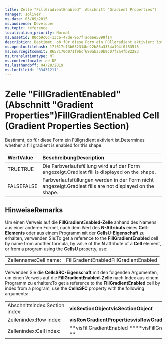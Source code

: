 ```yaml
---
title: Zelle "FillGradientEnabled" (Abschnitt "Gradient Properties")
manager: soliver
ms.date: 03/09/2015
ms.audience: Developer
ms.topic: reference
localization_priority: Normal
ms.assetid: 80db9c0c-13c6-47de-967f-ade6e5899f14
description: Bestimmt, ob für diese Form ein Füllgradient aktiviert ist.
ms.openlocfilehash: 17f617c13b632318be22b86a3354a194f0f835f5
ms.sourcegitcommit: 8657170d071f9bcf680aba50b9c07f2a4fb82283
ms.translationtype: MT
ms.contentlocale: de-DE
ms.lasthandoff: 04/28/2019
ms.locfileid: "33431211"
---
```

# <a name="fillgradientenabled-cell-gradient-properties-section"></a><span data-ttu-id="13672-103">Zelle "FillGradientEnabled" (Abschnitt "Gradient Properties")</span><span class="sxs-lookup"><span data-stu-id="13672-103">FillGradientEnabled Cell (Gradient Properties Section)</span></span>

<span data-ttu-id="13672-104">Bestimmt, ob für diese Form ein Füllgradient aktiviert ist.</span><span class="sxs-lookup"><span data-stu-id="13672-104">Determines whether a fill gradient is enabled for this shape.</span></span> 
  
|<span data-ttu-id="13672-105">**Wert**</span><span class="sxs-lookup"><span data-stu-id="13672-105">**Value**</span></span>|<span data-ttu-id="13672-106">**Beschreibung**</span><span class="sxs-lookup"><span data-stu-id="13672-106">**Description**</span></span>|
|:-----|:-----|
|<span data-ttu-id="13672-107">TRUE</span><span class="sxs-lookup"><span data-stu-id="13672-107">TRUE</span></span>  <br/> |<span data-ttu-id="13672-108">Die Farbverlaufsfüllung wird auf der Form angezeigt.</span><span class="sxs-lookup"><span data-stu-id="13672-108">Gradient fill is displayed on the shape.</span></span>  <br/> |
|<span data-ttu-id="13672-109">FALSE</span><span class="sxs-lookup"><span data-stu-id="13672-109">FALSE</span></span>  <br/> |<span data-ttu-id="13672-110">Farbverlaufsfüllungen werden in der Form nicht angezeigt.</span><span class="sxs-lookup"><span data-stu-id="13672-110">Gradient fills are not displayed on the shape.</span></span>  <br/> |
   
## <a name="remarks"></a><span data-ttu-id="13672-111">Hinweise</span><span class="sxs-lookup"><span data-stu-id="13672-111">Remarks</span></span>

<span data-ttu-id="13672-112">Um einen Verweis auf die **FillGradientEnabled-Zelle** anhand des Namens aus einer anderen Formel, nach dem Wert des **N-Attributs** eines **Cell-Elements** oder aus einem Programm mit der **CellsU-Eigenschaft** zu erhalten, verwenden Sie:</span><span class="sxs-lookup"><span data-stu-id="13672-112">To get a reference to the **FillGradientEnabled** cell by name from another formula, by value of the **N** attribute of a **Cell** element, or from a program using the **CellsU** property, use:</span></span> 
  
|||
|:-----|:-----|
| <span data-ttu-id="13672-113">Zellenname:</span><span class="sxs-lookup"><span data-stu-id="13672-113">Cell name:</span></span>  <br/> | <span data-ttu-id="13672-114">FillGradientEnabled</span><span class="sxs-lookup"><span data-stu-id="13672-114">FillGradientEnabled</span></span>  <br/> |
   
<span data-ttu-id="13672-115">Verwenden Sie die **CellsSRC-Eigenschaft** mit den folgenden Argumenten, um einen Verweis auf die **FillGradientEnabled-Zelle** nach Index aus einem Programm zu erhalten:</span><span class="sxs-lookup"><span data-stu-id="13672-115">To get a reference to the **FillGradientEnabled** cell by index from a program, use the **CellsSRC** property with the following arguments:</span></span> 
  
|||
|:-----|:-----|
| <span data-ttu-id="13672-116">Abschnittsindex:</span><span class="sxs-lookup"><span data-stu-id="13672-116">Section index:</span></span>  <br/> |<span data-ttu-id="13672-117">**visSectionObject**</span><span class="sxs-lookup"><span data-stu-id="13672-117">**visSectionObject**</span></span> <br/> |
| <span data-ttu-id="13672-118">Zeilenindex:</span><span class="sxs-lookup"><span data-stu-id="13672-118">Row index:</span></span>  <br/> |<span data-ttu-id="13672-119">**visRowGradientProperties**</span><span class="sxs-lookup"><span data-stu-id="13672-119">**visRowGradientProperties**</span></span> <br/> |
| <span data-ttu-id="13672-120">Zellenindex:</span><span class="sxs-lookup"><span data-stu-id="13672-120">Cell index:</span></span>  <br/> |<span data-ttu-id="13672-121">\*\*visFillGradientEnabled \*\*</span><span class="sxs-lookup"><span data-stu-id="13672-121">\*\*visFillGradientEnabled \*\*</span></span> <br/> |
   

